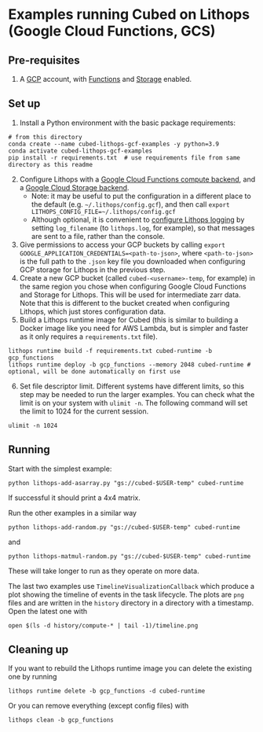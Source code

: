 # Examples running Cubed on Lithops (Google Cloud Functions, GCS)

## Pre-requisites

1. A [GCP](https://cloud.google.com/) account, with [Functions](https://lithops-cloud.github.io/docs/source/compute_config/gcp_functions.html#installation) and [Storage](https://lithops-cloud.github.io/docs/source/storage_config/gcp_storage.html#installation) enabled.

## Set up

1. Install a Python environment with the basic package requirements:

```shell
# from this directory
conda create --name cubed-lithops-gcf-examples -y python=3.9
conda activate cubed-lithops-gcf-examples
pip install -r requirements.txt  # use requirements file from same directory as this readme
```

2. Configure Lithops with a [Google Cloud Functions compute backend](https://lithops-cloud.github.io/docs/source/compute_config/gcp_functions.html#configuration), and a [Google Cloud Storage backend](https://lithops-cloud.github.io/docs/source/storage_config/gcp_storage.html#configuration).
   - Note: it may be useful to put the configuration in a different place to the default (e.g. `~/.lithops/config.gcf`), and then call `export LITHOPS_CONFIG_FILE=~/.lithops/config.gcf`
   - Although optional, it is convenient to [configure Lithops logging](https://lithops-cloud.github.io/docs/source/configuration.html) by setting `log_filename` (to `lithops.log`, for example), so that messages are sent to a file, rather than the console.
3. Give permissions to access your GCP buckets by calling `export GOOGLE_APPLICATION_CREDENTIALS=<path-to-json>`, where `<path-to-json>` is the full path to the `.json` key file you downloaded when configuring GCP storage for Lithops in the previous step.
4. Create a new GCP bucket (called `cubed-<username>-temp`, for example) in the same region you chose when configuring Google Cloud Functions and Storage for Lithops. This will be used for intermediate zarr data. Note that this is different to the bucket created when configuring Lithops, which just stores configuration data.
5. Build a Lithops runtime image for Cubed (this is similar to building a Docker image like you need for AWS Lambda, but is simpler and faster as it only requires a `requirements.txt` file).

```shell
lithops runtime build -f requirements.txt cubed-runtime -b gcp_functions
lithops runtime deploy -b gcp_functions --memory 2048 cubed-runtime # optional, will be done automatically on first use
```

6. Set file descriptor limit. Different systems have different limits, so this step may be needed to run the larger examples. You can check what the limit is on your system with `ulimit -n`. The following command will set the limit to 1024 for the current session.

```shell
ulimit -n 1024
```

## Running

Start with the simplest example:

```shell
python lithops-add-asarray.py "gs://cubed-$USER-temp" cubed-runtime
```

If successful it should print a 4x4 matrix.

Run the other examples in a similar way

```shell
python lithops-add-random.py "gs://cubed-$USER-temp" cubed-runtime
```

and

```shell
python lithops-matmul-random.py "gs://cubed-$USER-temp" cubed-runtime
```

These will take longer to run as they operate on more data.


The last two examples use `TimelineVisualizationCallback` which produce a plot showing the timeline of events in the task lifecycle.
The plots are `png` files and are written in the `history` directory in a directory with a timestamp. Open the latest one with

```shell
open $(ls -d history/compute-* | tail -1)/timeline.png
```

## Cleaning up

If you want to rebuild the Lithops runtime image you can delete the existing one by running

```shell
lithops runtime delete -b gcp_functions -d cubed-runtime
```

Or you can remove everything (except config files) with

```shell
lithops clean -b gcp_functions
```
